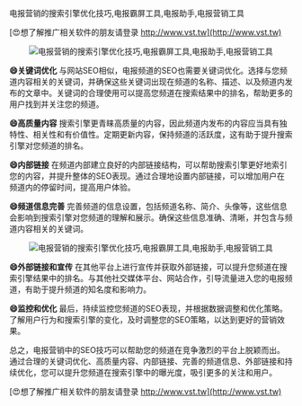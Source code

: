 电报营销的搜索引擎优化技巧,电报霸屏工具,电报助手,电报营销工具

[😍想了解推广相关软件的朋友请登录 http://www.vst.tw](http://www.vst.tw)

 <center><img src="https://vst.tw/MP4/tuiguang/png/6.png" alt="电报营销的搜索引擎优化技巧,电报霸屏工具,电报助手,电报营销工具"></center>

**😄关键词优化**
与网站SEO相似，电报频道的SEO也需要关键词优化。选择与您频道内容相关的关键词，并确保这些关键词出现在频道的名称、描述、以及频道内发布的文章中。关键词的合理使用可以提高您频道在搜索结果中的排名，帮助更多的用户找到并关注您的频道。

**😄高质量内容**
搜索引擎更青睐高质量的内容，因此频道内发布的内容应当具有独特性、相关性和有价值性。定期更新内容，保持频道的活跃度，这有助于提升搜索引擎对您频道的排名。

**😄内部链接**
在频道内部建立良好的内部链接结构，可以帮助搜索引擎更好地索引您的内容，并提升整体的SEO表现。通过合理地设置内部链接，可以增加用户在频道内的停留时间，提高用户体验。

**😄频道信息完善**
完善频道的信息设置，包括频道名称、简介、头像等，这些信息会影响到搜索引擎对您频道的理解和展示。确保这些信息准确、清晰，并包含与频道内容相关的关键词。

 <center><img src="https://vst.tw/MP4/tuiguang/png/0.png" alt="电报营销的搜索引擎优化技巧,电报霸屏工具,电报助手,电报营销工具"></center>

**😄外部链接和宣传**
在其他平台上进行宣传并获取外部链接，可以提升您频道在搜索引擎结果中的排名。与其他社交媒体平台、网站合作，引导流量进入您的电报频道，有助于提升频道的知名度和影响力。

**😄监控和优化**
最后，持续监控您频道的SEO表现，并根据数据调整和优化策略。了解用户行为和搜索引擎的变化，及时调整您的SEO策略，以达到更好的营销效果。

总之，电报营销中的SEO技巧可以帮助您的频道在竞争激烈的平台上脱颖而出。通过合理的关键词优化、高质量内容、内部链接、完善的频道信息、外部链接和持续优化，您可以提升您频道在搜索引擎中的曝光度，吸引更多的关注和用户。

[😍想了解推广相关软件的朋友请登录 http://www.vst.tw](http://www.vst.tw)



